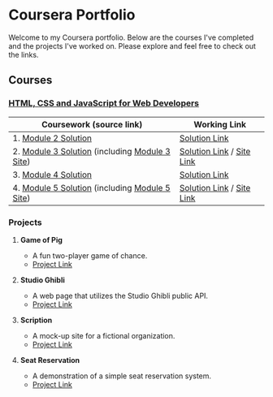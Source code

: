 # Coursera Portfolio

Welcome to my Coursera portfolio. Below are the courses I've completed and the projects I've worked on. Please explore and feel free to check out the links.

## Courses

### [HTML, CSS and JavaScript for Web Developers](https://www.coursera.org/learn/html-css-javascript-for-web-developers)

| Coursework (source link)            | Working Link                                      |
| ----------------------|-------------------------------------------|
| 1. [Module 2 Solution](https://github.com/SupremoRTD/coursera/tree/main/fullstack-course4/module2-solution) | [Solution Link](https://supremortd.github.io/coursera/fullstack-course4/module2-solution/)     |
| 2. [Module 3 Solution](https://github.com/SupremoRTD/coursera/tree/main/fullstack-course4/module3-solution) (including [Module 3 Site](https://github.com/SupremoRTD/coursera/tree/main/fullstack-course4/module3-site)) | [Solution Link](https://supremortd.github.io/coursera/fullstack-course4/module3-solution/) / [Site Link](https://supremortd.github.io/coursera/fullstack-course4/module3-site/)  |
| 3. [Module 4 Solution](https://github.com/SupremoRTD/coursera/tree/main/fullstack-course4/module4-solution) | [Solution Link](https://supremortd.github.io/coursera/fullstack-course4/module4-solution/)     |
| 4. [Module 5 Solution](https://github.com/SupremoRTD/coursera/tree/main/fullstack-course4/module5-solution) (including [Module 5 Site](https://github.com/SupremoRTD/coursera/tree/main/fullstack-course4/module5-site)) | [Solution Link](https://supremortd.github.io/coursera/fullstack-course4/module5-solution/) / [Site Link](https://supremortd.github.io/coursera/fullstack-course4/module5-site/)   |

### Projects

1. **Game of Pig**
   - A fun two-player game of chance.
   - [Project Link](https://supremortd.github.io/coursera/fullstack-course4/pig-game)

2. **Studio Ghibli**
   - A web page that utilizes the Studio Ghibli public API.
   - [Project Link](https://supremortd.github.io/coursera/fullstack-course4/studio-ghibli)

3. **Scription**
   - A mock-up site for a fictional organization.
   - [Project Link](https://supremortd.github.io/coursera/fullstack-course4/scription)

4. **Seat Reservation**
   - A demonstration of a simple seat reservation system.
   - [Project Link](https://supremortd.github.io/coursera/fullstack-course4/seat-reservation)

